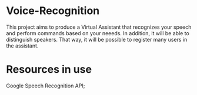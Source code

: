 # Voice-Recognition

This project aims to produce a Virtual Assistant that recognizes your speech and perform commands based on your neeeds. 
In addition, it will be able to distinguish speakers. That way, it will be possible to register many users in the assistant.

# Resources in use

Google Speech Recognition API;

